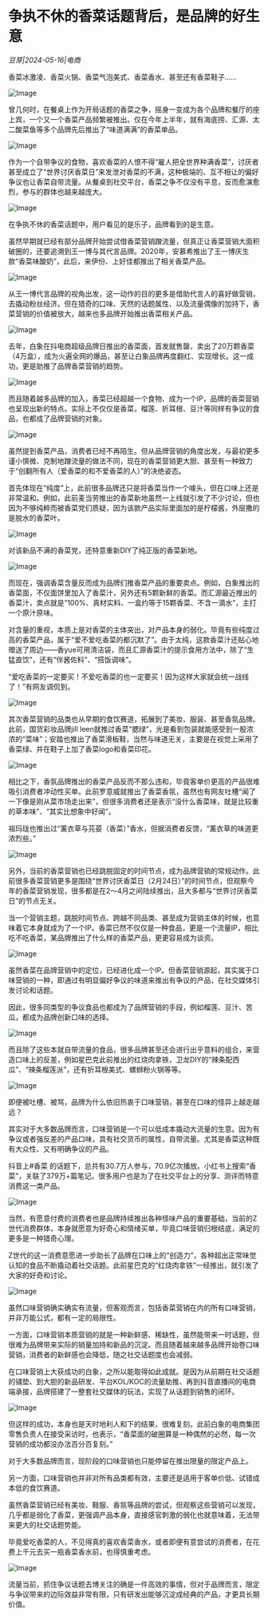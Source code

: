 # 争执不休的香菜话题背后，是品牌的好生意

*豆芽|2024-05-16|电商*

香菜冰激凌、香菜火锅、香菜气泡美式、香菜香水、甚至还有香菜鞋子……

![Image](http://static.ylzbl.com/uploads/ueditor/php/upload/image/20240516/1715872514305129.jpeg)

曾几何时，在餐桌上作为开局话题的香菜之争，摇身一变成为各个品牌和餐厅的座上宾，一个又一个香菜产品频繁被推出。仅在今年上半年，就有海底捞、汇源、太二酸菜鱼等多个品牌先后推出了“味道满满”的香菜单品。

![Image](http://static.ylzbl.com/uploads/ueditor/php/upload/image/20240516/1715872515185290.jpeg)

作为一个自带争议的食物，喜欢香菜的人恨不得“雇人把全世界种满香菜”，讨厌者甚至成立了“世界讨厌香菜日”来发泄对香菜的不满，这种极端的、互不相让的偏好争议也让香菜自带流量。从餐桌到社交平台，香菜之争不仅没有平息，反而愈演愈烈，参与的群体也越来越庞大。

![Image](http://static.ylzbl.com/uploads/ueditor/php/upload/image/20240516/1715872515299980.jpeg)

在争执不休的香菜话题中，用户看见的是乐子，品牌看到的是生意。

虽然早期就已经有部分品牌开始尝试借香菜营销蹭流量，但真正让香菜营销大面积破圈的，还要追溯到王一博与其代言品牌。2020年，安慕希推出了王一博庆生款“香菜味酸奶”，此后，来伊份、上好佳都推出了相关香菜产品。

![Image](http://static.ylzbl.com/uploads/ueditor/php/upload/image/20240516/1715872516120732.jpeg)

从王一博代言品牌的视角出发，这一动作的目的更多是借助代言人的喜好做营销，去撬动粉丝经济。但在猎奇的口味、天然的话题属性、以及流量偶像的加持下，香菜营销的价值被放大，越来也多品牌开始推出香菜相关产品。

![Image](http://static.ylzbl.com/uploads/ueditor/php/upload/image/20240516/1715872516823425.jpeg)

去年，白象在抖电商超级品牌日推出的香菜面，首发就售罄，卖出了20万颗香菜（4万盒），成为火遍全网的爆品，甚至让白象品牌再度翻红、实现增长。这一成功，更是助推了品牌香菜营销的趋势。

![Image](http://static.ylzbl.com/uploads/ueditor/php/upload/image/20240516/1715872517579915.jpeg)

而且随着越多品牌的加入，香菜已经超越一个食物、成为一个IP，品牌的香菜营销也呈现出新的特点。实际上不仅仅是香菜，榴莲、折耳根、豆汁等同样有争议的食品，也都成了品牌营销的对象。

![Image](http://static.ylzbl.com/uploads/ueditor/php/upload/image/20240516/1715872517608891.jpeg)

虽然提到香菜产品，消费者已经不再陌生。但从品牌营销的角度出发，与最初更多谨小慎微、克制地蹭流量的做法不同，现在的香菜营销更大胆、甚至有一种致力于“创翻所有人（爱香菜的和不爱香菜的人）”的决绝姿态。

首先体现在“纯度”上，此前很多品牌还只是将香菜当作一个噱头，但在口味上还是非常温和。例如，此前麦当劳推出的香菜新地虽然一上线就引发了不少讨论，但也因为不够纯粹而被香菜党们质疑，因为该款产品实际里面加的是柠檬酱，外层撒的是脱水的香菜叶。

![Image](http://static.ylzbl.com/uploads/ueditor/php/upload/image/20240516/1715872518263471.jpeg)

对该新品不满的香菜党，还特意重新DIY了纯正版的香菜新地。

![Image](http://static.ylzbl.com/uploads/ueditor/php/upload/image/20240516/1715872518171553.jpeg)

而现在，强调香菜含量反而成为品牌们推香菜产品的重要卖点。例如，白象推出的香菜面，不仅面饼里加入了香菜汁，另外还有5颗新鲜的香菜。而汇源最近推出的香菜汁，卖点就是“100%、真材实料、一盒约等于15颗香菜、不含一滴水”，主打一个原汁原味。

对含量的重视，本质上是对香菜的主体突出，对产品本身的弱化。毕竟有些纯度过高的香菜产品，属于“爱不爱吃香菜的都沉默了”。由于太纯，这款香菜汁还贴心地赠送了周边——香yue可用清洁袋，而且汇源香菜汁的提示食用方法中，除了“生猛直饮”，还有“伴酱佐料”、“搭饭调味”。

“爱吃香菜的一定要买！不爱吃香菜的也一定要买！因为这样大家就会统一战线了！”有网友调侃到。

![Image](http://static.ylzbl.com/uploads/ueditor/php/upload/image/20240516/1715872519518132.jpeg)

其次香菜营销的品类也从早期的食饮赛道，拓展到了美妆、服装、甚至香氛品牌。此前，国货彩妆品牌jill leen就推过香菜“腮绿”，光是看到包装就能感受到一股浓浓的“菜味”；安踏也推出了香菜滑板鞋，当然与味道无关，主要是在视觉上采用了香菜绿、并在鞋子上加了香菜logo和香菜印花。

![Image](http://static.ylzbl.com/uploads/ueditor/php/upload/image/20240516/1715872519642431.jpeg)

相比之下，香氛品牌推出的香菜产品反而不那么违和，毕竟客单价更高的产品很难吸引消费者冲动性买单。此前罗意威就推出了香菜香氛，虽然也有网友吐槽“闻了一下像是刚从菜市场走出来”，但很多消费者还是表示“没什么香菜味，就是比较重的草本味”、“其实比想象中好闻”。

祖玛珑也推出过“薰衣草与芫荽（香菜）”香水，但据消费者反馈，“薰衣草的味道更浓烈些。”

![Image](http://static.ylzbl.com/uploads/ueditor/php/upload/image/20240516/1715872520697389.jpeg)

另外，当前的香菜营销也已经跳脱固定的时间节点，成为品牌营销的常规动作。此前很多香菜营销更多是围绕“世界讨厌香菜日（2月24日）”的时间节点，但观察今年的香菜营销发现，很多都是在2～4月之间陆续推出，且大多都与“世界讨厌香菜日”的节点无关。

当一个营销主题，跳脱时间节点、跨越不同品类、甚至成为营销主体的时候，也意味着它本身就成为了一个IP。香菜已然不仅仅是一种食品，更是一个流量IP，相比吃不吃香菜，某品牌推出了什么样的香菜产品，更更容易成为谈资。

![Image](http://static.ylzbl.com/uploads/ueditor/php/upload/image/20240516/1715872520789830.jpeg)

虽然香菜在品牌营销中的定位，已经进化成一个IP。但香菜营销源起，其实属于口味营销的一种，即通过有明显偏好争议的味道来推出有争议的产品，在社交媒体引发讨论和话题。

因此，很多同类型的争议食品也都成为了品牌营销的手段，例如榴莲、豆汁、苦瓜，都成为品牌创新口味的选择。

![Image](http://static.ylzbl.com/uploads/ueditor/php/upload/image/20240516/1715872520271046.jpeg)

而且除了这些本就自带流量的食品，很多品牌甚至还会进行出乎意料的组合，来营造口味上的反差，例如星巴克此前推出的红烧肉拿铁，卫龙DIY的“辣条配西瓜”、“辣条榴莲派”，还有折耳根美式、螺蛳粉火锅等等。

![Image](http://static.ylzbl.com/uploads/ueditor/php/upload/image/20240516/1715872521713513.jpeg)

即便被吐槽、被骂，品牌为什么依旧热衷于口味营销，甚至在口味的怪异上越走越远？

其实对于大多数品牌而言，口味营销是一个可以低成本撬动大流量的生意。因为有争议或者强反差的产品口味，具有社交货币的属性，自带流量。尤其是香菜这种既有大众性、又有明确争议的产品。

抖音上#香菜 的话题下，总共有30.7万人参与，70.9亿次播放。小红书上搜索“香菜”，关联了379万+篇笔记。很多用户也是为了在社交平台上的分享、测评而特意消费这一类产品。

![Image](http://static.ylzbl.com/uploads/ueditor/php/upload/image/20240516/1715872521343510.jpeg)

当然，有愿意付费的消费者也是品牌持续推出各种怪味产品的重要基础，当前的Z世代消费群体，本身就愿意为好奇心和情绪买单，毕竟口味营销归根结底，满足的更多是一种猎奇心理。

Z世代的这一消费意愿进一步助长了品牌在口味上的“创造力”，各种超出正常味觉认知的食品不断撬动着社交话题。此前星巴克的“红烧肉拿铁”一经推出，就引发了大家的好奇和讨论。

![Image](http://static.ylzbl.com/uploads/ueditor/php/upload/image/20240516/1715872522229519.jpeg)

虽然口味营销确实确实有流量，但客观而言，包括香菜营销在内的所有口味营销，并非万能公式，都有一定的局限性。

一方面，口味营销本质营销的就是一种新鲜感、稀缺性，虽然能带来一时话题，但很难为品牌带来实际的销量加持和新品的沉淀。而且随着越来越多品牌开始卷口味营销，消费者的新鲜感也会降低，随之社交话题度也会减弱。

在口味营销上大获成功的白象，之所以能取得如此成就。是因为从前期在社交话题的铺垫、到大胆的新品研发、平台KOL/KOC的流量助推、再到抖音直播间的电商端承接，品牌搭建了一整套社交媒体的玩法，实现了从话题到销售的闭环。

![Image](http://static.ylzbl.com/uploads/ueditor/php/upload/image/20240516/1715872522735583.jpeg)

但这样的成功，本身也是天时地利人和下的结果，很难复刻。此前白象的电商集团零售负责人在接受采访时，也表示，“香菜面的破圈算是一种偶然的必然，每一次营销的成功都没办法百分百复刻。”

对于大多数品牌而言，现阶段的口味营销也只能停留在推出限量的限定产品上。

另一方面，口味营销也并非对所有品类都有效，主要还是适用于客单价低、试错成本低的食饮赛道。

虽然香菜营销已经有美妆、鞋服、香氛等品牌的尝试，但观察这些营销可以发现，几乎都是弱化了香菜，更强调产品本身，直接感官刺激的弱化也就意味着，无法带来更大的社交话题势能。

毕竟爱吃香菜的人，不见得真的喜欢香菜香水，或者即便有意尝试的消费者，在花费上千元去买一瓶香菜香水前，也得慎重考虑。

![Image](http://static.ylzbl.com/uploads/ueditor/php/upload/image/20240516/1715872523179502.jpeg)

流量当前，抓住争议话题去博关注的确是一件高效的事情，但对于品牌而言，限定与争议带来的边际效益非常有限，只有研发出能够沉淀成经典的产品，才更具长期价值。

